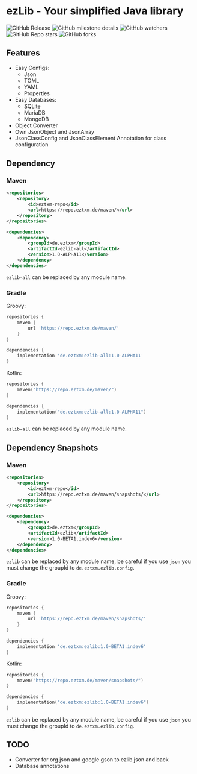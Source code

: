 # ezLib - Your simplified Java library

![GitHub Release](https://img.shields.io/github/v/release/ezTxmMC/ezLib?include_prereleases&style=for-the-badge&color=%23d97325)
![GitHub milestone details](https://img.shields.io/github/milestones/progress-percent/ezTxmMC/ezLib/4?style=for-the-badge)
![GitHub watchers](https://img.shields.io/github/watchers/ezTxmMC/ezLib?style=for-the-badge)
![GitHub Repo stars](https://img.shields.io/github/stars/ezTxmMC/ezLib?style=for-the-badge)
![GitHub forks](https://img.shields.io/github/forks/ezTxmMC/ezLib?style=for-the-badge)

## Features

- Easy Configs:
  - Json
  - TOML
  - YAML
  - Properties
- Easy Databases:
  - SQLite
  - MariaDB
  - MongoDB
- Object Converter
- Own JsonObject and JsonArray
- JsonClassConfig and JsonClassElement Annotation for class configuration

## Dependency

### Maven

```xml
<repositories>
    <repository>
        <id>eztxm-repo</id>
        <url>https://repo.eztxm.de/maven/</url>
    </repository>
</repositories>

<dependencies>
    <dependency>
        <groupId>de.eztxm</groupId>
        <artifactId>ezlib-all</artifactId>
        <version>1.0-ALPHA11</version>
    </dependency>
</dependencies>
```

``ezlib-all`` can be replaced by any module name.

### Gradle

Groovy:

```groovy
repositories {
    maven {
        url 'https://repo.eztxm.de/maven/'
    }
}

dependencies {
    implementation 'de.eztxm:ezlib-all:1.0-ALPHA11'
}
```

Kotlin:

```kotlin
repositories {
    maven("https://repo.eztxm.de/maven/")
}

dependencies {
    implementation("de.eztxm:ezlib-all:1.0-ALPHA11")
}
```

``ezlib-all`` can be replaced by any module name.

## Dependency Snapshots

### Maven

```xml
<repositories>
    <repository>
        <id>eztxm-repo</id>
        <url>https://repo.eztxm.de/maven/snapshots/</url>
    </repository>
</repositories>

<dependencies>
    <dependency>
        <groupId>de.eztxm</groupId>
        <artifactId>ezlib</artifactId>
        <version>1.0-BETA1.indev6</version>
    </dependency>
</dependencies>
```

``ezlib`` can be replaced by any module name, be careful if you use `json` you must change the groupId to `de.eztxm.ezlib.config`.

### Gradle

Groovy:

```groovy
repositories {
    maven {
        url 'https://repo.eztxm.de/maven/snapshots/'
    }
}

dependencies {
    implementation 'de.eztxm:ezlib:1.0-BETA1.indev6'
}
```

Kotlin:

```kotlin
repositories {
    maven("https://repo.eztxm.de/maven/snapshots/")
}

dependencies {
    implementation("de.eztxm:ezlib:1.0-BETA1.indev6")
}
```

``ezlib`` can be replaced by any module name, be careful if you use `json` you must change the groupId to `de.eztxm.ezlib.config`.

## TODO

- Converter for org.json and google gson to ezlib json and back
- Database annotations
